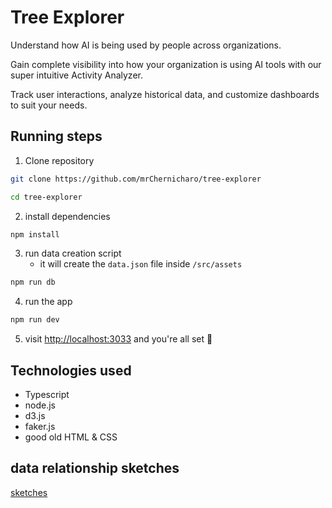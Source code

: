 # Tree Explorer

Understand how AI is being used by people across organizations.

Gain complete visibility into how your organization is using AI tools with our super intuitive Activity Analyzer.

Track user interactions, analyze historical data, and customize dashboards to suit your needs.


## Running steps


1. Clone repository
```bash
git clone https://github.com/mrChernicharo/tree-explorer

cd tree-explorer
```

2. install dependencies
```bash
npm install
```

3. run data creation script
   - it will create the `data.json` file inside `/src/assets`
```bash
npm run db
```

4. run the app
```bash
npm run dev
```

5. visit [http://localhost:3033](http://localhost:3033) and you're all set 🎉






## Technologies used
- Typescript
- node.js
- d3.js
- faker.js
- good old HTML & CSS



## data relationship sketches

[sketches](https://excalidraw.com/#json=1QS5oAOT3-lqcNx9BpdKK,GskXrqauZhe5ha4H1A2Nrw)